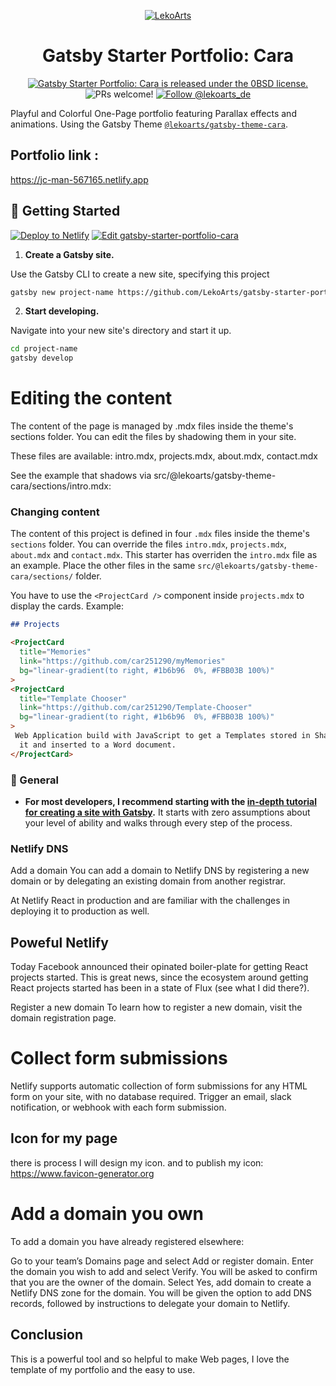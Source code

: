 <p align="center">
  <a href="https://cara.lekoarts.de">
    <img alt="LekoArts" src="https://img.lekoarts.de/gatsby/gatsby-site-illustration.png" />
  </a>
</p>
<h1 align="center">
  Gatsby Starter Portfolio: Cara
</h1>

<p align="center">
  <a href="https://github.com/LekoArts/gatsby-starter-portfolio-cara/blob/master/LICENSE">
    <img src="https://img.shields.io/badge/license-0BSD-blue.svg" alt="Gatsby Starter Portfolio: Cara is released under the 0BSD license." />
  </a>
  <img src="https://img.shields.io/badge/PRs-welcome-brightgreen.svg" alt="PRs welcome!" />
  <a href="https://twitter.com/intent/follow?screen_name=lekoarts_de">
    <img src="https://img.shields.io/twitter/follow/lekoarts_de.svg?label=Follow%20@lekoarts_de" alt="Follow @lekoarts_de" />
  </a>
</p>

Playful and Colorful One-Page portfolio featuring Parallax effects and animations. Using the Gatsby Theme [`@lekoarts/gatsby-theme-cara`](https://github.com/LekoArts/gatsby-themes/tree/master/themes/gatsby-theme-cara).

## Portfolio link : 
https://jc-man-567165.netlify.app

## 🚀 Getting Started

[![Deploy to Netlify](https://www.netlify.com/img/deploy/button.svg)](https://app.netlify.com/start/deploy?repository=https://github.com/LekoArts/gatsby-starter-portfolio-cara) [![Edit gatsby-starter-portfolio-cara](https://codesandbox.io/static/img/play-codesandbox.svg)](https://codesandbox.io/s/github/LekoArts/gatsby-starter-portfolio-cara/tree/master/)

1. **Create a Gatsby site.**

Use the Gatsby CLI to create a new site, specifying this project

```sh
gatsby new project-name https://github.com/LekoArts/gatsby-starter-portfolio-cara
```

2. **Start developing.**

Navigate into your new site's directory and start it up.

```sh
cd project-name
gatsby develop
```

# Editing the content

The content of the page is managed by .mdx files inside the theme's sections folder. You can edit the files by shadowing them in your site.

These files are available: intro.mdx, projects.mdx, about.mdx, contact.mdx

See the example that shadows via src/@lekoarts/gatsby-theme-cara/sections/intro.mdx:

### Changing content

The content of this project is defined in four `.mdx` files inside the theme's `sections` folder. You can override the files `intro.mdx`, `projects.mdx`, `about.mdx` and `contact.mdx`. This starter has overriden the `intro.mdx` file as an example. Place the other files in the same `src/@lekoarts/gatsby-theme-cara/sections/` folder.

You have to use the `<ProjectCard />` component inside `projects.mdx` to display the cards. Example:

```md
## Projects

<ProjectCard
  title="Memories"
  link="https://github.com/car251290/myMemories"
  bg="linear-gradient(to right, #1b6b96  0%, #FBB03B 100%)"
>
<ProjectCard
  title="Template Chooser"
  link="https://github.com/car251290/Template-Chooser"
  bg="linear-gradient(to right, #1b6b96  0%, #FBB03B 100%)"
>
 Web Application build with JavaScript to get a Templates stored in Sharepoint and display
  it and inserted to a Word document.
</ProjectCard>
```
### 🌟 General
- **For most developers, I recommend starting with the [in-depth tutorial for creating a site with Gatsby](https://www.gatsbyjs.org/tutorial/).** It starts with zero assumptions about your level of ability and walks through every step of the process.

### Netlify DNS
Add a domain
You can add a domain to Netlify DNS by registering a new domain or by delegating an existing domain from another registrar.

At Netlify  React in production and are familiar with the challenges in deploying it to production as well. 

## Poweful Netlify

Today Facebook announced their opinated boiler-plate for getting React projects started. This is great news, since the ecosystem around getting React projects started has been in a state of Flux (see what I did there?).

Register a new domain
To learn how to register a new domain, visit the domain registration page.

# Collect form submissions
Netlify supports automatic collection of form submissions for any HTML form on your site, with no database required. Trigger an email, slack notification, or webhook with each form submission.

## Icon for my page
there is process I will design my icon.
and to publish my icon: https://www.favicon-generator.org

# Add a domain you own
To add a domain you have already registered elsewhere:

Go to your team’s Domains page and select Add or register domain.
Enter the domain you wish to add and select Verify.
You will be asked to confirm that you are the owner of the domain. Select Yes, add domain to create a Netlify DNS zone for the domain.
You will be given the option to add DNS records, followed by instructions to delegate your domain to Netlify.

## Conclusion 

This is a powerful tool and so helpful to make Web pages, I love the template of my portfolio and the easy to use.



